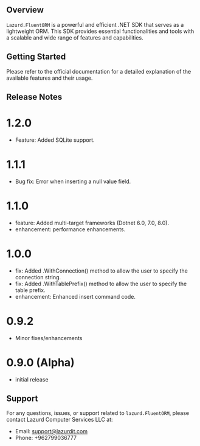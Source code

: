 ## Overview

`Lazurd.FluentORM` is a powerful and efficient .NET SDK that serves as a lightweight ORM. This SDK provides essential functionalities and tools with a scalable and wide range of features and capabilities.
   
## Getting Started 

Please refer to the official documentation for a detailed explanation of the available features and their usage.


## Release Notes 
# 1.2.0
- Feature: Added SQLite support.

# 1.1.1
- Bug fix: Error when inserting a null value field.

# 1.1.0
- feature: Added multi-target frameworks (Dotnet 6.0, 7.0, 8.0).
- enhancement: performance enhancements.

# 1.0.0
- fix: Added .WithConnection() method to allow the user to specify the connection string.
- fix: Added .WithTablePrefix() method to allow the user to specify the table prefix.
- enhancement: Enhanced insert command code.

# 0.9.2
- Minor fixes/enhancements

# 0.9.0 (Alpha)
- initial release

## Support

For any questions, issues, or support related to `lazurd.FluentORM`, please contact Lazurd Computer Services LLC at:

- Email: support@lazurdit.com
- Phone: +962799036777
 